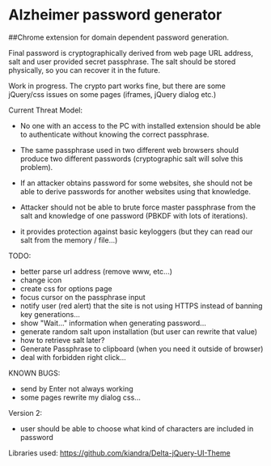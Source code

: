 # Alzheimer password generator
##Chrome extension for domain dependent password generation.

Final password is cryptographically derived from web page URL address, salt and user provided secret passphrase.
The salt should be stored physically, so you can recover it in the future.

Work in progress. The crypto part works fine, but there are some jQuery/css issues on some pages (iframes, jQuery dialog etc.)

Current Threat Model:
 - No one with an access to the PC with installed extension should be able to authenticate without knowing the correct passphrase.

 - The same passphrase used in two different web browsers should produce two different passwords (cryptographic salt will solve this problem).

 - If an attacker obtains password for some websites, she should not be able to derive passwords for another websites using that knowledge.

 - Attacker should not be able to brute force master passphrase from the salt and knowledge of one password (PBKDF with lots of iterations).

 - it provides protection against basic keyloggers (but they can read our salt from the memory / file...)



TODO:
- better parse url address (remove www, etc...)
- change icon
- create css for options page
- focus cursor on the passphrase input
- notify user (red alert) that the site is not using HTTPS instead of banning key generations...
- show "Wait..." information when generating password...
- generate random salt upon installation (but user can rewrite that value)
- how to retrieve salt later?
- Generate Passphrase to clipboard (when you need it outside of browser)
- deal with forbidden right click...

KNOWN BUGS:
- send by Enter not always working
- some pages rewrite my dialog css...


Version 2:
- user should be able to choose what kind of characters are included in password


Libraries used:
https://github.com/kiandra/Delta-jQuery-UI-Theme
